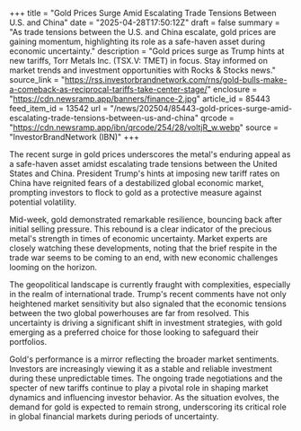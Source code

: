+++
title = "Gold Prices Surge Amid Escalating Trade Tensions Between U.S. and China"
date = "2025-04-28T17:50:12Z"
draft = false
summary = "As trade tensions between the U.S. and China escalate, gold prices are gaining momentum, highlighting its role as a safe-haven asset during economic uncertainty."
description = "Gold prices surge as Trump hints at new tariffs, Torr Metals Inc. (TSX.V: TMET) in focus. Stay informed on market trends and investment opportunities with Rocks & Stocks news."
source_link = "https://rss.investorbrandnetwork.com/rns/gold-bulls-make-a-comeback-as-reciprocal-tariffs-take-center-stage/"
enclosure = "https://cdn.newsramp.app/banners/finance-2.jpg"
article_id = 85443
feed_item_id = 13542
url = "/news/202504/85443-gold-prices-surge-amid-escalating-trade-tensions-between-us-and-china"
qrcode = "https://cdn.newsramp.app/ibn/qrcode/254/28/voltjR_w.webp"
source = "InvestorBrandNetwork (IBN)"
+++

<p>The recent surge in gold prices underscores the metal's enduring appeal as a safe-haven asset amidst escalating trade tensions between the United States and China. President Trump's hints at imposing new tariff rates on China have reignited fears of a destabilized global economic market, prompting investors to flock to gold as a protective measure against potential volatility.</p><p>Mid-week, gold demonstrated remarkable resilience, bouncing back after initial selling pressure. This rebound is a clear indicator of the precious metal's strength in times of economic uncertainty. Market experts are closely watching these developments, noting that the brief respite in the trade war seems to be coming to an end, with new economic challenges looming on the horizon.</p><p>The geopolitical landscape is currently fraught with complexities, especially in the realm of international trade. Trump's recent comments have not only heightened market sensitivity but also signaled that the economic tensions between the two global powerhouses are far from resolved. This uncertainty is driving a significant shift in investment strategies, with gold emerging as a preferred choice for those looking to safeguard their portfolios.</p><p>Gold's performance is a mirror reflecting the broader market sentiments. Investors are increasingly viewing it as a stable and reliable investment during these unpredictable times. The ongoing trade negotiations and the specter of new tariffs continue to play a pivotal role in shaping market dynamics and influencing investor behavior. As the situation evolves, the demand for gold is expected to remain strong, underscoring its critical role in global financial markets during periods of uncertainty.</p>